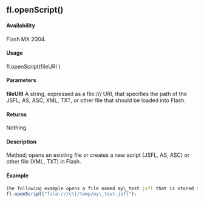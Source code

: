## fl.openScript()

#### Availability

Flash MX 2004.

#### Usage

fl.openScript(fileURI )

#### Parameters

**fileURI** A string, expressed as a file:/// URI, that specifies the path of the JSFL, AS, ASC, XML, TXT, or other file that should be loaded into Flash.

#### Returns

Nothing.

#### Description

Method; opens an existing file or creates a new script (JSFL, AS, ASC) or other file (XML, TXT) in Flash.

#### Example

```javascript
The following example opens a file named my\_test.jsfl that is stored in the /temp directory on the C drive:
fl.openScript("file:///c\|/temp/my\_test.jsfl");

```